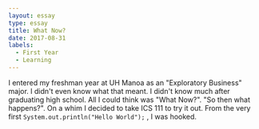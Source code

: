 ```yaml
---
layout: essay
type: essay
title: What Now?
date: 2017-08-31
labels:
  - First Year
  - Learning
---
```


I entered my freshman year at UH Manoa as an "Exploratory Business" major. I didn't even know what that meant. 
I didn't know much after graduating high school. All I could think was "What Now?". "So then what happens?". 
On a whim I decided to take ICS 111 to try it out. From the very first ```System.out.println("Hello World");``` , 
I was hooked.
